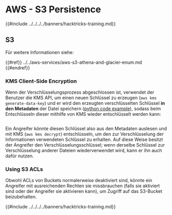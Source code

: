 # AWS - S3 Persistence

{{#include ../../../../banners/hacktricks-training.md}}

## S3

Für weitere Informationen siehe:

{{#ref}}
../../aws-services/aws-s3-athena-and-glacier-enum.md
{{#endref}}

### KMS Client-Side Encryption

Wenn der Verschlüsselungsprozess abgeschlossen ist, verwendet der Benutzer die KMS API, um einen neuen Schlüssel zu erzeugen (`aws kms generate-data-key`) und er wird den erzeugten verschlüsselten Schlüssel **in den Metadaten** der Datei speichern ([python code example](https://aioboto3.readthedocs.io/en/latest/cse.html#how-it-works-kms-managed-keys)), sodass beim Entschlüsseln dieser mithilfe von KMS wieder entschlüsselt werden kann:

<figure><img src="../../../images/image (226).png" alt=""><figcaption></figcaption></figure>

Ein Angreifer könnte diesen Schlüssel also aus den Metadaten auslesen und mit KMS (`aws kms decrypt`) entschlüsseln, um den zur Verschlüsselung der Informationen verwendeten Schlüssel zu erhalten. Auf diese Weise besitzt der Angreifer den Verschlüsselungsschlüssel; wenn derselbe Schlüssel zur Verschlüsselung anderer Dateien wiederverwendet wird, kann er ihn auch dafür nutzen.

### Using S3 ACLs

Obwohl ACLs von Buckets normalerweise deaktiviert sind, könnte ein Angreifer mit ausreichenden Rechten sie missbrauchen (falls sie aktiviert sind oder der Angreifer sie aktivieren kann), um Zugriff auf das S3-Bucket beizubehalten.

{{#include ../../../../banners/hacktricks-training.md}}
